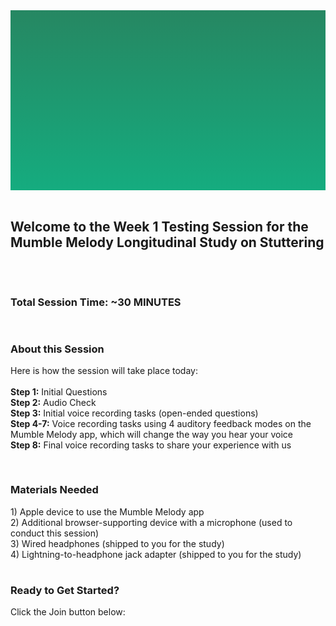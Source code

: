 <section style="height: 30vw; min-height: 15rem;
      background: linear-gradient(#268762, #15ac7f)">
        <div style="
          height: 30vw;
          min-height: 15rem;
          background-image: url(https://raw.githubusercontent.com/alishakodibagkar/MumbleMelody_Longitudinal_Baseline/master/protocol/week1_session.png);
          background-position: center;
          background-size: contain;
          background-repeat: no-repeat">
        </div>
      </section>
      <br>


<section>
<div class="container-fluid">
  <h2>Welcome to the Week 1 Testing Session for the Mumble Melody Longitudinal Study on Stuttering</h2>
</div>
</section>


<section>
  <div class="text" style="padding-top: 1rem">
  <div class="text" style="padding-top: 1rem">
    <h3>Total Session Time: ~30 MINUTES</h3>
  </div>
</div>


<section>
  <div class="text" style="padding-top: 1rem">
    <h3>About this Session</h3>
    <p>Here is how the session will take place today:<br>
<br><b>Step 1:</b> Initial Questions
<br><b>Step 2:</b> Audio Check
<br><b>Step 3:</b> Initial voice recording tasks (open-ended questions)
<br><b>Step 4-7:</b> Voice recording tasks using 4 auditory feedback modes on the Mumble Melody app, which will change the way you hear your voice
<br><b>Step 8:</b> Final voice recording tasks to share your experience with us
    </p>
  </div>
</div>
</section>

<section>
  <div class="text" style="padding-top: 1rem">
    <h3>Materials Needed</h3>
        1) Apple device to use the Mumble Melody app
     <br>2) Additional browser-supporting device with a microphone (used to conduct this session)
    <br>3) Wired headphones (shipped to you for the study)
    <br>4) Lightning-to-headphone jack adapter (shipped to you for the study)
  </div>
</div>
</section>

<section>
  <div class="text" style="padding-top: 1rem">
    <h3>Ready to Get Started?</h3>
    <p>Click the Join button below:
    </p>
  </div>
</div>
</section>
